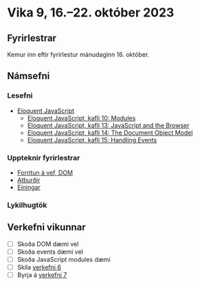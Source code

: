 # Vika 9, 16.–22. október 2023

## Fyrirlestrar

Kemur inn eftir fyrirlestur mánudaginn 16. október.

## Námsefni

### Lesefni

- [Eloquent JavaScript](https://eloquentjavascript.net/)
  - [Eloquent JavaScript, kafli 10: Modules](https://eloquentjavascript.net/10_modules.html)
  - [Eloquent JavaScript, kafli 13: JavaScript and the Browser](https://eloquentjavascript.net/13_browser.html)
  - [Eloquent JavaScript, kafli 14: The Document Object Model](https://eloquentjavascript.net/14_dom.html)
  - [Eloquent JavaScript, kafli 15: Handling Events](https://eloquentjavascript.net/15_event.html)

### Uppteknir fyrirlestrar

- [Forritun á vef, DOM](../namsefni/27.browser-dom/)
- [Atburðir](../namsefni/28.events/)
- [Einingar](../namsefni/29.modules/)

### Lykilhugtök

## Verkefni vikunnar

- [ ] Skoða DOM dæmi vel
- [ ] Skoða events dæmi vel
- [ ] Skoða JavaScript modules dæmi
- [ ] Skila [verkefni 6](https://github.com/vefforritun/vef1-2023-v6)
- [ ] Byrja á [verkefni 7](https://github.com/vefforritun/vef1-2023-v7)
